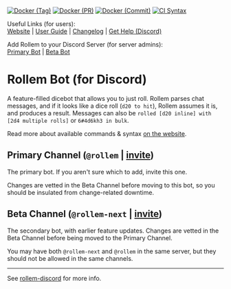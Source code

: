 [![Docker (Tag)](https://github.com/rollem-discord/rollem-discord/actions/workflows/tag--docker-build.yml/badge.svg)](https://github.com/rollem-discord/rollem-discord/actions/workflows/tag--docker-build.yml)
[![Docker (PR)](https://github.com/rollem-discord/rollem-discord/actions/workflows/pr--docker-build.yml/badge.svg)](https://github.com/rollem-discord/rollem-discord/actions/workflows/pr--docker-build.yml)
[![Docker (Commit)](https://github.com/rollem-discord/rollem-discord/actions/workflows/commit--docker-build.yml/badge.svg)](https://github.com/rollem-discord/rollem-discord/actions/workflows/commit--docker-build.yml)
[![CI Syntax](https://github.com/rollem-discord/rollem-discord/actions/workflows/ci-syntax.yml/badge.svg)](https://github.com/rollem-discord/rollem-discord/actions/workflows/ci-syntax.yml)

Useful Links (for users):  
[Website](https://rollem.rocks)
| [User Guide](https://rollem.rocks/docs)
| [Changelog](/packages/bot/CHANGELOG.md)
| [Get Help (Discord)](https://discord.gg/VhYX9u7)

Add Rollem to your Discord Server (for server admins):  
[Primary Bot](https://rollem.rocks/invite/)
| [Beta Bot](https://rollem.rocks/invite/next/)

# Rollem Bot (for Discord)
A feature-filled dicebot that allows you to just roll. Rollem parses chat messages, and if it looks like a dice roll (`d20 to hit`), Rollem assumes it is, and produces a result. Messages can also be `rolled [d20 inline] with [2d4 multiple rolls]` or `6#4d6kh3 in bulk`.

Read more about available commands & syntax [on the website](https://rollem.rocks/docs).

## Primary Channel (`@rollem` | [invite](https://rollem.rocks/invite/))
The primary bot. If you aren't sure which to add, invite this one.

Changes are vetted in the Beta Channel before moving to this bot, so you should be insulated from change-related downtime.

## Beta Channel (`@rollem-next` | [invite](https://rollem.rocks/invite/next/))
The secondary bot, with earlier feature updates. Changes are vetted in the Beta Channel before being moved to the Primary Channel.

You may have both `@rollem-next` and `@rollem` in the same server, but they should not be allowed in the same channels.

---

See [rollem-discord](https://github.com/rollem-discord/rollem-discord) for more info.
